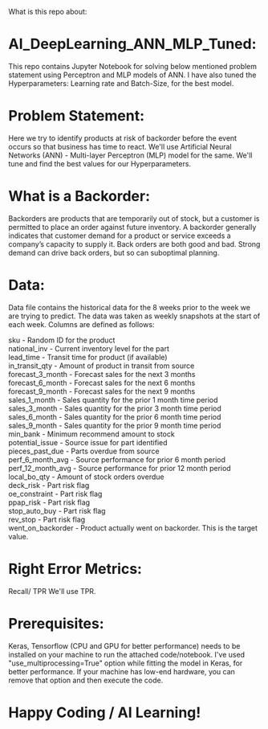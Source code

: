 What is this repo about:
# AI_DeepLearning_ANN_MLP_Tuned:
This repo contains Jupyter Notebook for solving below mentioned problem statement using Perceptron and MLP models of ANN.
I have also tuned the Hyperparameters: Learning rate and Batch-Size, for the best model.

# Problem Statement:
Here we try to identify products at risk of backorder before the event occurs so that business has time to react.
We'll use Artificial Neural Networks (ANN) - Multi-layer Perceptron (MLP) model for the same.
We'll tune and find the best values for our Hyperparameters.

# What is a Backorder:
Backorders are products that are temporarily out of stock, but a customer is permitted to place an order against future inventory.
A backorder generally indicates that customer demand for a product or service exceeds a company’s capacity to supply it.
Back orders are both good and bad. Strong demand can drive back orders, but so can suboptimal planning.

# Data:
Data file contains the historical data for the 8 weeks prior to the week we are trying to predict.
The data was taken as weekly snapshots at the start of each week. Columns are defined as follows:

sku - Random ID for the product</br>
national_inv - Current inventory level for the part</br>
lead_time - Transit time for product (if available)</br>
in_transit_qty - Amount of product in transit from source</br>
forecast_3_month - Forecast sales for the next 3 months</br>
forecast_6_month - Forecast sales for the next 6 months</br>
forecast_9_month - Forecast sales for the next 9 months</br>
sales_1_month - Sales quantity for the prior 1 month time period</br>
sales_3_month - Sales quantity for the prior 3 month time period</br>
sales_6_month - Sales quantity for the prior 6 month time period</br>
sales_9_month - Sales quantity for the prior 9 month time period</br>
min_bank - Minimum recommend amount to stock</br>
potential_issue - Source issue for part identified</br>
pieces_past_due - Parts overdue from source</br>
perf_6_month_avg - Source performance for prior 6 month period</br>
perf_12_month_avg - Source performance for prior 12 month period</br>
local_bo_qty - Amount of stock orders overdue</br>
deck_risk - Part risk flag</br>
oe_constraint - Part risk flag</br>
ppap_risk - Part risk flag</br>
stop_auto_buy - Part risk flag</br>
rev_stop - Part risk flag</br>
went_on_backorder - Product actually went on backorder. This is the target value.</br>

# Right Error Metrics:
Recall/ TPR
We'll use TPR.

# Prerequisites:
Keras, Tensorflow (CPU and GPU for better performance) needs to be installed on your machine to run the attached code/notebook.
I've used "use_multiprocessing=True" option while fitting the model in Keras, for better performance.
If your machine has low-end hardware, you can remove that option and then execute the code.

# Happy Coding / AI Learning!
